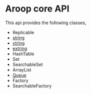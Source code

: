 Aroop core API
=================

This api provides the following classes,

- Replicable 
- [string](xtring.md#string)
- [xtring](xtring.md#xtring)
- [extring](xtring.md#extring)
- HashTable
- Set
- SearchableSet
- ArrayList
- [Queue](queue.md)
- Factory
- SearchableFactory
